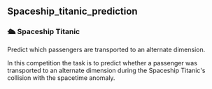 ## Spaceship_titanic_prediction

### 🛳️ Spaceship Titanic


Predict which passengers are transported to an alternate dimension.

In this competition the task is to predict whether a passenger was transported to an alternate dimension during the Spaceship Titanic's collision with the spacetime anomaly.
